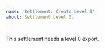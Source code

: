 ```yaml
---
name: 'Settlement: Create Level 0'
about: Settlement Level 0.

---
```


This settlement needs a level 0 export.
